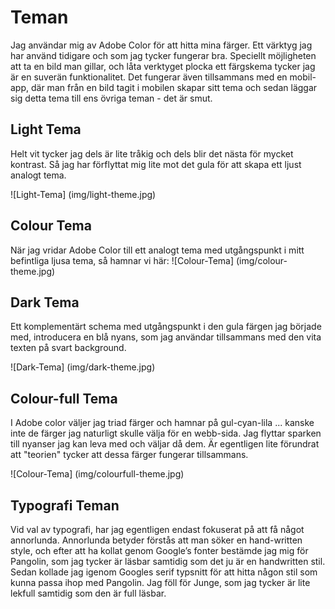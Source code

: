 Teman
=========
Jag användar mig av Adobe Color för att hitta mina färger. Ett värktyg jag har använd tidigare och som jag tycker fungerar bra. Speciellt möjligheten att ta en bild man gillar, och låta verktyget plocka ett färgskema tycker jag är en suverän funktionalitet. Det fungerar även tillsammans med en mobil-app, där man från en bild tagit i mobilen skapar sitt tema och sedan läggar sig detta tema till ens övriga teman - det är smut.

## Light Tema
Helt vit tycker jag dels är lite tråkig och dels blir det nästa för mycket kontrast. Så jag har förflyttat mig lite mot det gula för att skapa ett ljust analogt tema.

![Light-Tema] (img/light-theme.jpg)

## Colour Tema
När jag vridar Adobe Color till ett analogt tema med utgångspunkt i mitt befintliga ljusa tema, så hamnar vi här:
![Colour-Tema] (img/colour-theme.jpg)

## Dark Tema
Ett komplementärt schema med utgångspunkt i den gula färgen jag började med, introducera en blå nyans, som jag användar tillsammans med den vita texten på svart background.

![Dark-Tema] (img/dark-theme.jpg)

## Colour-full Tema
I Adobe color väljer jag triad färger och hamnar på gul-cyan-lila ... kanske inte de färger jag naturligt skulle välja för en webb-sida. Jag flyttar sparken till nyanser jag kan leva med och väljar då dem. Är egentligen lite förundrat att "teorien" tycker att dessa färger fungerar tillsammans.

![Colour-Tema] (img/colourfull-theme.jpg)

## Typografi Teman
Vid val av typografi, har jag egentligen endast fokuserat på att få något annorlunda. Annorlunda betyder förstås att man söker en hand-written style, och efter att ha kollat genom Google’s fonter bestämde jag mig för Pangolin, som jag tycker är läsbar samtidig som det ju är en handwritten stil. Sedan kollade jag igenom Googles serif typsnitt för att hitta någon stil som kunna passa ihop med Pangolin. Jag föll för Junge, som jag tycker är lite lekfull samtidig som den är full läsbar.
